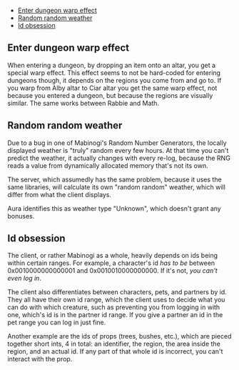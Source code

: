 * [Enter dungeon warp effect](#enter-dungeon-warp-effect)
* [Random random weather](#random-random-weather)
* [Id obsession](#id-obsession)

## Enter dungeon warp effect

When entering a dungeon, by dropping an item onto an altar, you get a special warp effect. This effect seems to not be hard-coded for entering dungeons though, it depends on the regions you come from and go to. If you warp from Alby altar to Ciar altar you get the same warp effect, not because you entered a dungeon, but because the regions are visually similar. The same works between Rabbie and Math.

## Random random weather

Due to a bug in one of Mabinogi's Random Number Generators, the locally displayed weather is "truly" random every few hours. At that time you can't predict the weather, it actually changes with every re-log, because the RNG reads a value from dynamically allocated memory that's not its own.

The server, which assumedly has the same problem, because it uses the same libraries, will calculate its own "random random" weather, which will differ from what the client displays.

Aura identifies this as weather type "Unknown", which doesn't grant any bonuses.

## Id obsession

The client, or rather Mabinogi as a whole, heavily depends on ids being within certain ranges. For example, a character's id *has to be* between 0x0010000000000001 and 0x0010010000000000. If it's not, *you can't even log in*.

The client also differentiates between characters, pets, and partners by id. They all have their own id range, which the client uses to decide what you can do with which creature, such as preventing you from logging in with one, which's id is in the partner id range. If you give a partner an id in the pet range you can log in just fine.

Another example are the ids of props (trees, bushes, etc.), which are pieced together short ints, 4 in total: an identifier, the region, the area inside the region, and an actual id. If any part of that whole id is incorrect, you can't interact with the prop.